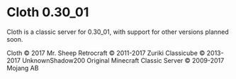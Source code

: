 # Cloth 0.30_01
Cloth is a classic server for 0.30_01, with support for other versions planned soon.

Cloth © 2017 Mr. Sheep
Retrocraft © 2011-2017 Zuriki
Classicube © 2013-2017 UnknownShadow200
Original Minecraft Classic Server © 2009-2017 Mojang AB
